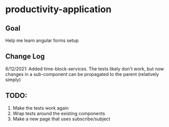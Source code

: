 # productivity-application

## Goal

Help me learn angular forms setup

## Change Log

6/12/2021: Added time-block-services. The tests likely don't work, but now changes in a sub-component can be propagated to the parent (relatively simply)

## TODO:

1. Make the tests work again
2. Wrap tests around the existing components
3. Make a new page that uses subscribe/subject
